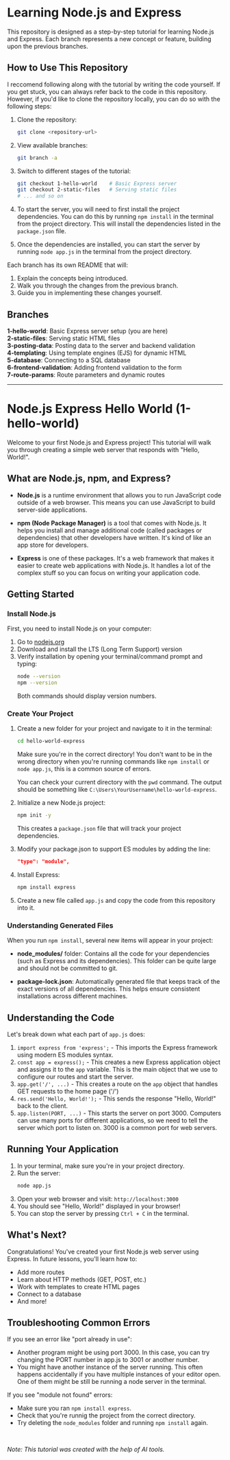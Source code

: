 # Learning Node.js and Express

This repository is designed as a step-by-step tutorial for learning Node.js and Express. Each branch represents a new concept or feature, building upon the previous branches.

## How to Use This Repository

I reccomend following along with the tutorial by writing the code yourself. If you get stuck, you can always refer back to the code in this repository. However, if you'd like to clone the repository locally, you can do so with the following steps:

1. Clone the repository:
   ```bash
   git clone <repository-url>
   ```

2. View available branches:
   ```bash
   git branch -a
   ```

3. Switch to different stages of the tutorial:
   ```bash
   git checkout 1-hello-world    # Basic Express server
   git checkout 2-static-files   # Serving static files
   # ... and so on
   ```

4. To start the server, you will need to first install the project dependencies. You can do this by running `npm install` in the terminal from the project directory. This will install the dependencies listed in the `package.json` file.

5. Once the dependencies are installed, you can start the server by running `node app.js` in the terminal from the project directory.

Each branch has its own README that will:
1. Explain the concepts being introduced.
2. Walk you through the changes from the previous branch.
3. Guide you in implementing these changes yourself.

## Branches

**1-hello-world**: Basic Express server setup (you are here)  
**2-static-files**: Serving static HTML files  
**3-posting-data**: Posting data to the server and backend validation  
**4-templating**: Using template engines (EJS) for dynamic HTML  
**5-database**: Connecting to a SQL database  
**6-frontend-validation**: Adding frontend validation to the form  
**7-route-params**: Route parameters and dynamic routes  

---

# Node.js Express Hello World (1-hello-world)

Welcome to your first Node.js and Express project! This tutorial will walk you through creating a simple web server that responds with "Hello, World!".

## What are Node.js, npm, and Express?

- **Node.js** is a runtime environment that allows you to run JavaScript code outside of a web browser. This means you can use JavaScript to build server-side applications.

- **npm (Node Package Manager)** is a tool that comes with Node.js. It helps you install and manage additional code (called packages or dependencies) that other developers have written. It's kind of like an app store for developers.

- **Express** is one of these packages. It's a web framework that makes it easier to create web applications with Node.js. It handles a lot of the complex stuff so you can focus on writing your application code.

## Getting Started

### Install Node.js

First, you need to install Node.js on your computer:
1. Go to [nodejs.org](https://nodejs.org)
2. Download and install the LTS (Long Term Support) version
3. Verify installation by opening your terminal/command prompt and typing:
   ```bash
   node --version
   npm --version
   ```
   Both commands should display version numbers.

### Create Your Project

1. Create a new folder for your project and navigate to it in the terminal:
   ```bash
   cd hello-world-express
   ```
   Make sure you're in the correct directory! You don't want to be in the wrong directory when you're running commands like `npm install` or `node app.js`, this is a common source of errors. 
   
   You can check your current directory with the `pwd` command. The output should be something like `C:\Users\YourUsername\hello-world-express`.

2. Initialize a new Node.js project:
   ```bash
   npm init -y
   ```
   This creates a `package.json` file that will track your project dependencies.

3. Modify your package.json to support ES modules by adding the line:
   ```json
   "type": "module",
   ```

4. Install Express:
   ```bash
   npm install express
   ```

5. Create a new file called `app.js` and copy the code from this repository into it.

### Understanding Generated Files

When you run `npm install`, several new items will appear in your project:

- **node_modules/** folder: Contains all the code for your dependencies (such as Express and its dependencies). This folder can be quite large and should not be committed to git.

- **package-lock.json**: Automatically generated file that keeps track of the exact versions of all dependencies. This helps ensure consistent installations across different machines.

## Understanding the Code

Let's break down what each part of `app.js` does:

1. `import express from 'express';` - This imports the Express framework using modern ES modules syntax.
2. `const app = express();` - This creates a new Express application object and assigns it to the `app` variable. This is the main object that we use to configure our routes and start the server.
3. `app.get('/', ...)` - This creates a route on the `app` object that handles GET requests to the home page ('/')
4. `res.send('Hello, World!');` - This sends the response "Hello, World!" back to the client.
5. `app.listen(PORT, ...)` - This starts the server on port 3000. Computers can use many ports for different applications, so we need to tell the server which port to listen on. 3000 is a common port for web servers.

## Running Your Application

1. In your terminal, make sure you're in your project directory.
2. Run the server:
   ```bash
   node app.js
   ```
3. Open your web browser and visit: `http://localhost:3000`
4. You should see "Hello, World!" displayed in your browser!
5. You can stop the server by pressing `Ctrl + C` in the terminal.

## What's Next?

Congratulations! You've created your first Node.js web server using Express. In future lessons, you'll learn how to:
- Add more routes
- Learn about HTTP methods (GET, POST, etc.)
- Work with templates to create HTML pages
- Connect to a database
- And more!

## Troubleshooting Common Errors

If you see an error like "port already in use":
- Another program might be using port 3000. In this case, you can try changing the PORT number in app.js to 3001 or another number.
- You might have another instance of the server running. This often happens accidentally if you have multiple instances of your editor open. One of them might be still be running a node server in the terminal.

If you see "module not found" errors:
- Make sure you ran `npm install express`.
- Check that you're runnig the project from the correct directory.
- Try deleting the `node_modules` folder and running `npm install` again.

<br/>

*Note: This tutorial was created with the help of AI tools.*